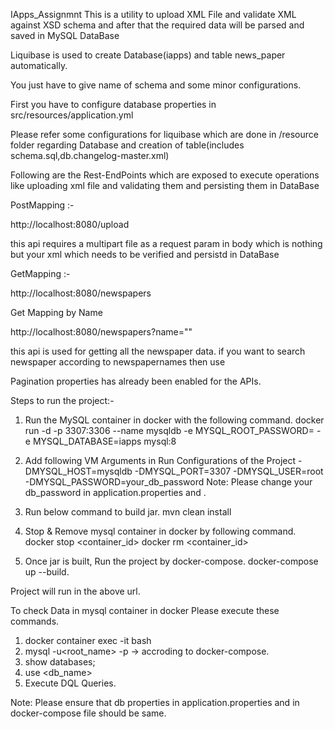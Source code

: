 IApps_Assignmnt
This is a utility to upload XML File and validate XML against XSD schema and after that the required data will be parsed and saved in MySQL DataBase

Liquibase is used to create Database(iapps) and table news_paper automatically.

You just have to give name of schema and some minor configurations.

First you have to configure database properties in src/resources/application.yml

Please refer some configurations for liquibase which are done in /resource folder regarding Database and creation of table(includes schema.sql,db.changelog-master.xml)

Following are the Rest-EndPoints which are exposed to execute operations like uploading xml file and validating them and persisting them in DataBase

PostMapping :-

http://localhost:8080/upload

this api requires a multipart file as a request param  in body which is nothing but your xml which needs to be verified and persistd in DataBase

GetMapping :-

http://localhost:8080/newspapers

Get Mapping by Name

http://localhost:8080/newspapers?name=""

this api is used for getting all the  newspaper data. if you want to search newspaper according to newspapernames then use

Pagination properties has already been enabled for the APIs.

Steps to run the project:-
1) Run the MySQL container in docker with the following command.
  docker run -d -p 3307:3306 --name mysqldb -e MYSQL_ROOT_PASSWORD=<password> -e MYSQL_DATABASE=iapps mysql:8
  
2) Add following VM Arguments in Run Configurations of the Project
-DMYSQL_HOST=mysqldb
-DMYSQL_PORT=3307
-DMYSQL_USER=root
-DMYSQL_PASSWORD=your_db_password
Note: Please change your db_password in application.properties and .

3) Run below command to build jar.
  mvn clean install
  
4) Stop & Remove mysql container in docker by following command.
  docker stop <container_id>
  docker rm <container_id>
  
5) Once jar is built, Run the project by docker-compose.
  docker-compose up --build.
  
Project will run in the above url.

To check Data in mysql container in docker
Please execute these commands.

1) docker container exec -it <container-id> bash
2) mysql -u<root_name> -p<password> -> accroding to docker-compose.
3) show databases;
4) use <db_name>
5) Execute DQL Queries.


Note: Please ensure that db properties in application.properties and in docker-compose file should be same.

